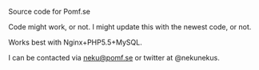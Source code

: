 Source code for Pomf.se

Code might work, or not. I might update this with the newest code, or not.

Works best with Nginx+PHP5.5+MySQL.

I can be contacted via neku@pomf.se or twitter at @nekunekus.